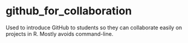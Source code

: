 # github_for_collaboration

Used to introduce GitHub to students so they can collaborate easily on projects in R. Mostly avoids command-line.
